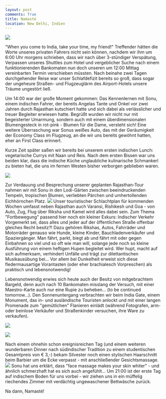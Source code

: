 ```yaml
---
layout: post
comments: True
title: Namasté
location: New Delhi, Indien
---
```

<p>
<a href='http://whataboutas.data.s3.amazonaws.com/images/2015-04-08-namaste/DSC_0367_crop.jpg' data-lightbox='Post' title='Bara Gumbad, Grabmal in den Lodi-Gärten von Neu Delhi'
><img class='img-wide' src='http://whataboutas.data.s3.amazonaws.com/images/2015-04-08-namaste/previews/DSC_0367_crop.jpg' /></a>
</p>
<p>
"When you come to India, take your time, my friend!" Treffender hätten die Worte unseres privaten Fahrers nicht sein können, nachdem wir ihm um 6:00 Uhr morgens schrieben, dass wir nach über 3-stündiger Verspätung, Verpassen unseres Shuttles zum Hotel und vergeblicher Suche nach einem funktionierenden Bankomaten nun doch unseren um 12:00 Mittag vereinbarten Termin verschieben müssten. Nach beinahe zwei Tagen durchgehender Reise war unser Schlafdefizit bereits so groß, dass sogar der ungeheure Straßen- und Flugzeuglärm des Airport-Hotels unsere Träume ungestört ließ.
</p>
<!--more-->
<p>
Um 14:00 war der große Moment gekommen: Das Kennenlernen mit Sonu, einem indischen Fahrer, der bereits Angelas Tante und Onkel vor zwei Jahren durch Rajasthan kutschiert hatte und sich dabei als verlässlicher und treuer Begleiter erwiesen hatte. Begrüßt wurden wir nicht nur mit begeisterter Umarmung, sondern auch mit einem überdimensionalen Blumengesteck in rot-pink - Blumen für die Dame, versteht sich! Eine weitere Überraschung war Sonus weißes Auto, das mit der Geräumigkeit der Economy Class im Flugzeug, an die wir uns bereits gewöhnt hatten, eher an First Class erinnert.
</p>
<p>
Kurze Zeit später saßen wir bereits bei unserem ersten indischen Lunch: vegetarische Currys mit Naan und Reis. Nach dem ersten Bissen war uns beiden klar, dass die indische Küche unglaubliche kulinarische Schmankerl zu bieten hat, die uns im fernen Westen bisher verborgen geblieben waren.
</p>
<p>
<a href='http://whataboutas.data.s3.amazonaws.com/images/2015-04-08-namaste/P1050616.JPG' data-lightbox='Post' title='Unser erstes Ma(h)l'
><img class='img-wide' src='http://whataboutas.data.s3.amazonaws.com/images/2015-04-08-namaste/P1050616.JPG' /></a>
</p>
<p>
Zur Verdauung und Besprechung unserer geplanten Rajasthan-Tour nahmen wir mit Sonu in den Lodi-Gärten zwischen beeindruckenden Tempeln, tropischen Blumen, verliebten Pärchen und umhertollenden Eichhörnchen Platz.
<a href='http://whataboutas.data.s3.amazonaws.com/images/2015-04-08-namaste/DSC_0385.JPG' class='imageslink' data-lightbox='Post' title='Sirsasana (Kopfstand) - Vor dem Grabmahl des Sikandar Lodi'
><img class='links' src='http://whataboutas.data.s3.amazonaws.com/images/2015-04-08-namaste/thumbs/DSC_0385.JPG' /></a>
Unser touristischer Schlachtplan für kommenden Wochen umfasst neben Rajasthan auch Varansi, Rishikesh und Goa - von Auto, Zug, Flug über Riksha und Kamel wird alles dabei sein.
Zum Thema "Fortbewegung" passend hier noch ein kleiner Exkurs: Indischer Verkehr
Vorgemerkt sei, dass alles und jeder auf der öffentlichen Straße offenbar gleiches Recht besitz?! Dazu gehören Rikshas, Autos, Fahrräder und Motorräder genauso wie Hunde, kleine Kinder, Bauchladenverkäufer und Spaziergänger. Man fährt, parkt, biegt ab und fährt mit oder gegen Einbahnen so viel und so oft wie man will, solange jede noch so kleine Ausführung von einem heftigen Hupen begleitet wird. Wer hupt, macht auf sich aufmerksam, verhindert Unfälle und trägt zur dilettantischen Musikausübung bei... Vor allem bei Dunkelheit erweist sich diese fledermausartige Vorantasten (oder eher brachialesch Vorpreschen) als praktisch und lebensnotwendig!
</p>
<p><a href='http://whataboutas.data.s3.amazonaws.com/images/2015-04-08-namaste/DSC_0406_crop.jpg' class='imageslink' data-lightbox='Post' title='Riksha vor dem India Gate.
><img class='rechts' src='http://whataboutas.data.s3.amazonaws.com/images/2015-04-08-namaste/thumbs/DSC_0406_crop.jpg' /></a>
</p>
<p>
Lebensnotwendig erwies sich heute auch der Besitz von mitgebrachtem Bargeld, denn auch nach 10 Bankomaten misslang der Versuch, mit einer Maestro-Karte auch nur eine Rupie zu beheben... (to be continued tomorrow...).
Den Sonnenuntergang verbrachten wir beim India Gate, einem Monument, das in- und ausländische Touristen anlockt und mit einer langen Promenade zum "gemütlichen" Flanieren einlädt (während Fotografen, arm-oder beinlose Verkäufer und Straßenkinder versuchen, ihre Ware zu verkaufen).
</p>
<p>
<a href='http://whataboutas.data.s3.amazonaws.com/images/2015-04-08-namaste/DSC_0410_rot.jpg' data-lightbox='Post' title='Blick auf Rashtrapati Bhavan - den Sitz des indischen Präsidenten'
><img class='img-wide' src='http://whataboutas.data.s3.amazonaws.com/images/2015-04-08-namaste/DSC_0410_rot.jpg' /></a>
</p>
<p><a href='http://whataboutas.data.s3.amazonaws.com/images/2015-04-08-namaste/DSC_0429.JPG' class='imageslink' data-lightbox='Post' title='Indischer Haarschnitt'
><img class='links' src='http://whataboutas.data.s3.amazonaws.com/images/2015-04-08-namaste/thumbs/DSC_0429.JPG' /></a>
</p>
<p>
Nach einem ohnehin schon ereignisreichen Tag (und einem weiteren wunderbaren Dinner nach südindischer Tradition zu einem studentischen Gesamtpreis von € 3,-) bekam Silvester noch einen stylischen Haarschnitt beim Barbier um die Ecke verpasst - mit anschließender Gesichtsmassage.
<a href='http://whataboutas.data.s3.amazonaws.com/images/2015-04-08-namaste/DSC_0423.JPG' class='imageslink' data-lightbox='Post' title='Letzer Bissen vom vegetarischen Uttapam, einem südindischen Gericht'
><img class='rechts' src='http://whataboutas.data.s3.amazonaws.com/images/2015-04-08-namaste/thumbs/DSC_0423.JPG' /></a>
Sonu hat uns erklärt, dass "face massage makes your skin whiter" - und ähnlich schmerzhaft hat es sich auch angefühlt...
Um 21:00 ist der erste Tag auf indischem Boden für uns vorbei - wir ziehen uns in ein müffelig riechendes Zimmer mit verdächtig ungewaschener Bettwäsche zurück.
</p>
<p>
Na dann, Namasté!
</p>